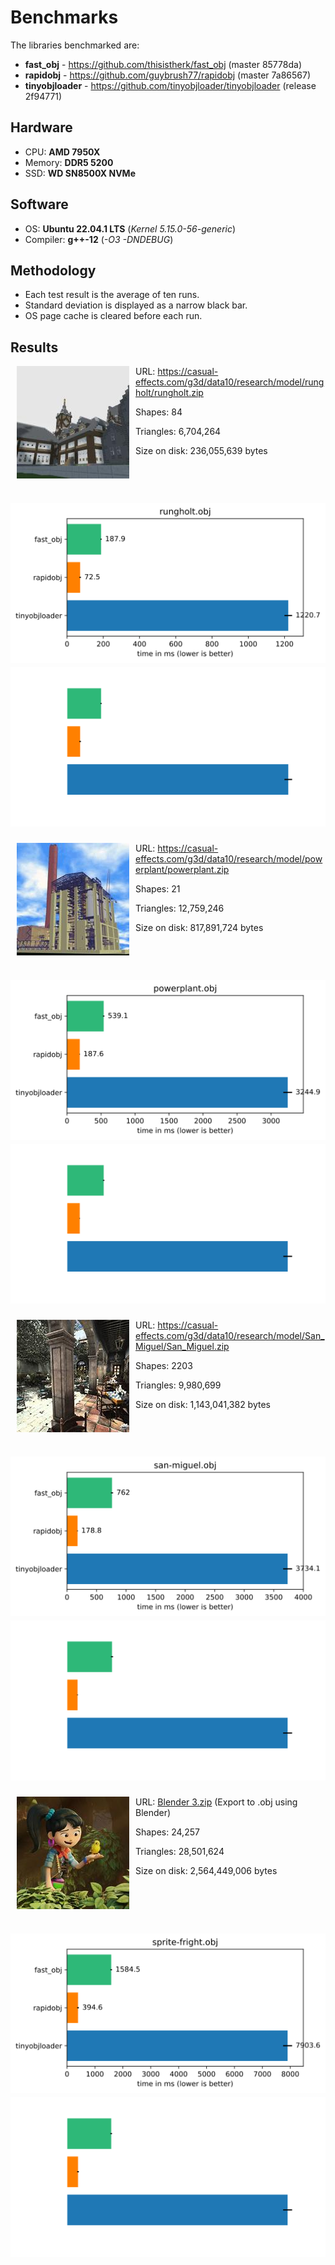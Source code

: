 # Benchmarks

The libraries benchmarked are:

- **fast_obj** - https://github.com/thisistherk/fast_obj (master 85778da)
- **rapidobj** - https://github.com/guybrush77/rapidobj (master 7a86567)
- **tinyobjloader** - https://github.com/tinyobjloader/tinyobjloader (release 2f94771)

## Hardware

- CPU: **AMD 7950X**
- Memory: **DDR5 5200**
- SSD: **WD SN8500X NVMe**

## Software

- OS: **Ubuntu 22.04.1 LTS** (*Kernel 5.15.0-56-generic*)
- Compiler: **g++-12** (*-O3 -DNDEBUG*)

## Methodology

- Each test result is the average of ten runs.
- Standard deviation is displayed as a narrow black bar.
- OS page cache is cleared before each run.

## Results

<img align="left" hspace="10px" src="../data/images/Rungholt.jpg">

URL: https://casual-effects.com/g3d/data10/research/model/rungholt/rungholt.zip

Shapes: 84

Triangles: 6,704,264

Size on disk: 236,055,639 bytes

<br clear="left"/>

# ![rungholt.obj](../data/images/benchmarks/rungholt-light.svg#gh-light-mode-only)![rungholt.obj](../data/images/benchmarks/rungholt-dark.svg#gh-dark-mode-only)

<img align="left" hspace="10px" src="../data/images/Powerplant.jpg">

URL: https://casual-effects.com/g3d/data10/research/model/powerplant/powerplant.zip

Shapes: 21

Triangles: 12,759,246

Size on disk: 817,891,724 bytes

<br clear="left"/>

# ![powerplant.obj](../data/images/benchmarks/powerplant-light.svg#gh-light-mode-only)![powerplant.obj](../data/images/benchmarks/powerplant-dark.svg#gh-dark-mode-only)

<img align="left" hspace="10px" src="../data/images/SanMiguel.jpg">

URL: https://casual-effects.com/g3d/data10/research/model/San_Miguel/San_Miguel.zip

Shapes: 2203

Triangles: 9,980,699

Size on disk: 1,143,041,382 bytes

<br clear="left"/>

# ![san-miguel.obj](../data/images/benchmarks/san-miguel-light.svg#gh-light-mode-only)![san-miguel.obj](../data/images/benchmarks/san-miguel-dark.svg#gh-dark-mode-only)

<img align="left" hspace="10px" src="../data/images/SpriteFright.jpg">

URL: [Blender 3.zip](https://storage.googleapis.com/5649de716dcaf85da2faee95/_%2Fcd30f78645644eb1a5a27031eea2b7bd.zip?GoogleAccessId=956532172770-27ie9eb8e4u326l89p7b113gcb04cdgd%40developer.gserviceaccount.com&Expires=1678735382&Signature=kKVu7kvq7EhblJyVpna2P9zV7sXOeOuSBL82PWcJLiM9LpSXA9o%2FTEKKTZW8s7c%2FUTcIuldTUSBg%2FtZkPDnL64wqpK%2BDrZY3yigEo5zqWdV4IwIYYO4mu93hRpJZpAOs8XOlfX13%2B9zjnbqTRdGXDpCGOQ%2FK0i3YViOyVdhkKpvUokQeNrNxq%2FcxBCzJ6pG0fRZ56Klk2QIXwD7VBxsEBgbt1cymHL5zHPiLcLtNZ7Unxt7HZ%2F%2Faq3T%2BlL%2BVJ9TTwts68%2F5a%2Fuv9HrglFAY%2B6Gn5CmYoUJsHk%2FSb0YaiC9xPb6VednvfZDE%2BLjojWqRZvT4%2BhjrxqV0%2F8sCoa8En3g%3D%3D) (Export to .obj using Blender)

Shapes: 24,257

Triangles: 28,501,624

Size on disk: 2,564,449,006 bytes

<br clear="left"/>

# ![sprite-fright.obj](../data/images/benchmarks/sprite-fright-light.svg#gh-light-mode-only)![sprite-fright.obj](../data/images/benchmarks/sprite-fright-dark.svg#gh-dark-mode-only)
